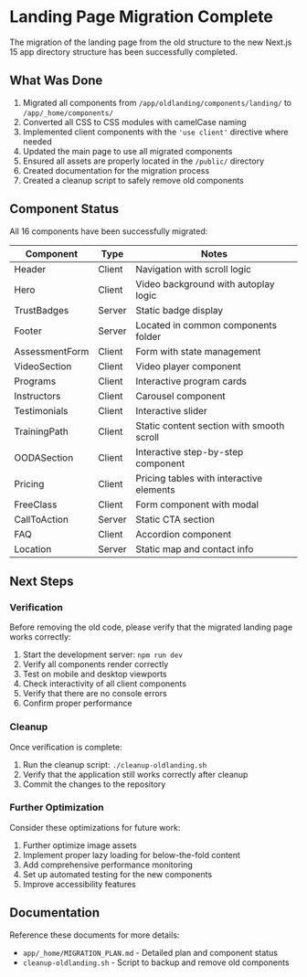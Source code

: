 # Landing Page Migration Complete

The migration of the landing page from the old structure to the new Next.js 15 app directory structure has been successfully completed.

## What Was Done

1. Migrated all components from `/app/oldlanding/components/landing/` to `/app/_home/components/`
2. Converted all CSS to CSS modules with camelCase naming
3. Implemented client components with the `'use client'` directive where needed
4. Updated the main page to use all migrated components
5. Ensured all assets are properly located in the `/public/` directory
6. Created documentation for the migration process
7. Created a cleanup script to safely remove old components

## Component Status

All 16 components have been successfully migrated:

| Component | Type | Notes |
|-----------|------|-------|
| Header | Client | Navigation with scroll logic |
| Hero | Client | Video background with autoplay logic |
| TrustBadges | Server | Static badge display |
| Footer | Server | Located in common components folder |
| AssessmentForm | Client | Form with state management |
| VideoSection | Client | Video player component |
| Programs | Client | Interactive program cards |
| Instructors | Client | Carousel component |
| Testimonials | Client | Interactive slider |
| TrainingPath | Client | Static content section with smooth scroll |
| OODASection | Client | Interactive step-by-step component |
| Pricing | Client | Pricing tables with interactive elements |
| FreeClass | Client | Form component with modal |
| CallToAction | Server | Static CTA section |
| FAQ | Client | Accordion component |
| Location | Server | Static map and contact info |

## Next Steps

### Verification

Before removing the old code, please verify that the migrated landing page works correctly:

1. Start the development server: `npm run dev`
2. Verify all components render correctly
3. Test on mobile and desktop viewports
4. Check interactivity of all client components
5. Verify that there are no console errors
6. Confirm proper performance

### Cleanup

Once verification is complete:

1. Run the cleanup script: `./cleanup-oldlanding.sh`
2. Verify that the application still works correctly after cleanup
3. Commit the changes to the repository

### Further Optimization

Consider these optimizations for future work:

1. Further optimize image assets
2. Implement proper lazy loading for below-the-fold content
3. Add comprehensive performance monitoring
4. Set up automated testing for the new components
5. Improve accessibility features

## Documentation

Reference these documents for more details:

- `app/_home/MIGRATION_PLAN.md` - Detailed plan and component status
- `cleanup-oldlanding.sh` - Script to backup and remove old components 